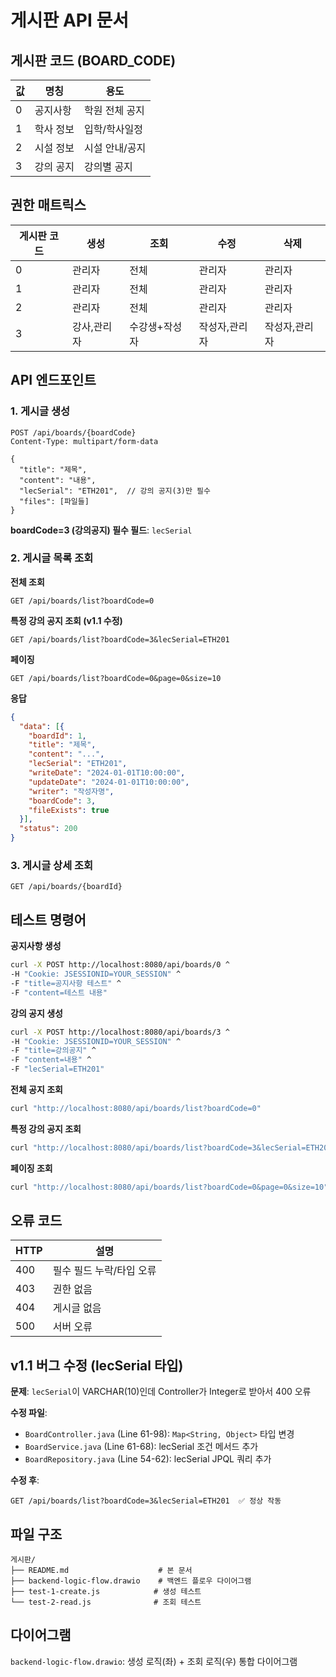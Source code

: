 # 게시판 API 문서

## 게시판 코드 (BOARD_CODE)

| 값 | 명칭     | 용도           |
|----|---------|---------------|
| 0  | 공지사항 | 학원 전체 공지  |
| 1  | 학사 정보 | 입학/학사일정  |
| 2  | 시설 정보 | 시설 안내/공지 |
| 3  | 강의 공지 | 강의별 공지    |

## 권한 매트릭스

| 게시판 코드 | 생성        | 조회       | 수정        | 삭제        |
|-----------|-----------|-----------|-----------|-----------|
| 0         | 관리자     | 전체       | 관리자     | 관리자     |
| 1         | 관리자     | 전체       | 관리자     | 관리자     |
| 2         | 관리자     | 전체       | 관리자     | 관리자     |
| 3         | 강사,관리자 | 수강생+작성자 | 작성자,관리자 | 작성자,관리자 |

## API 엔드포인트

### 1. 게시글 생성
```http
POST /api/boards/{boardCode}
Content-Type: multipart/form-data

{
  "title": "제목",
  "content": "내용",
  "lecSerial": "ETH201",  // 강의 공지(3)만 필수
  "files": [파일들]
}
```

**boardCode=3 (강의공지) 필수 필드**: `lecSerial`

### 2. 게시글 목록 조회

**전체 조회**
```http
GET /api/boards/list?boardCode=0
```

**특정 강의 공지 조회 (v1.1 수정)**
```http
GET /api/boards/list?boardCode=3&lecSerial=ETH201
```

**페이징**
```http
GET /api/boards/list?boardCode=0&page=0&size=10
```

**응답**
```json
{
  "data": [{
    "boardId": 1,
    "title": "제목",
    "content": "...",
    "lecSerial": "ETH201",
    "writeDate": "2024-01-01T10:00:00",
    "updateDate": "2024-01-01T10:00:00",
    "writer": "작성자명",
    "boardCode": 3,
    "fileExists": true
  }],
  "status": 200
}
```

### 3. 게시글 상세 조회
```http
GET /api/boards/{boardId}
```

## 테스트 명령어

**공지사항 생성**
```bash
curl -X POST http://localhost:8080/api/boards/0 ^
-H "Cookie: JSESSIONID=YOUR_SESSION" ^
-F "title=공지사항 테스트" ^
-F "content=테스트 내용"
```

**강의 공지 생성**
```bash
curl -X POST http://localhost:8080/api/boards/3 ^
-H "Cookie: JSESSIONID=YOUR_SESSION" ^
-F "title=강의공지" ^
-F "content=내용" ^
-F "lecSerial=ETH201"
```

**전체 공지 조회**
```bash
curl "http://localhost:8080/api/boards/list?boardCode=0"
```

**특정 강의 공지 조회**
```bash
curl "http://localhost:8080/api/boards/list?boardCode=3&lecSerial=ETH201"
```

**페이징 조회**
```bash
curl "http://localhost:8080/api/boards/list?boardCode=0&page=0&size=10"
```

## 오류 코드

| HTTP | 설명                    |
|------|------------------------|
| 400  | 필수 필드 누락/타입 오류  |
| 403  | 권한 없음              |
| 404  | 게시글 없음            |
| 500  | 서버 오류              |

## v1.1 버그 수정 (lecSerial 타입)

**문제**: `lecSerial`이 VARCHAR(10)인데 Controller가 Integer로 받아서 400 오류

**수정 파일**:
- `BoardController.java` (Line 61-98): `Map<String, Object>` 타입 변경
- `BoardService.java` (Line 61-68): lecSerial 조건 메서드 추가
- `BoardRepository.java` (Line 54-62): lecSerial JPQL 쿼리 추가

**수정 후**:
```http
GET /api/boards/list?boardCode=3&lecSerial=ETH201  ✅ 정상 작동
```

## 파일 구조

```
게시판/
├── README.md                    # 본 문서
├── backend-logic-flow.drawio    # 백엔드 플로우 다이어그램
├── test-1-create.js            # 생성 테스트
└── test-2-read.js              # 조회 테스트
```

## 다이어그램

`backend-logic-flow.drawio`: 생성 로직(좌) + 조회 로직(우) 통합 다이어그램
